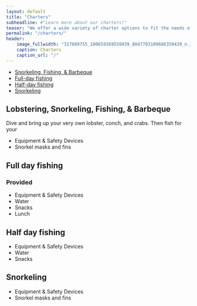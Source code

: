 ```yaml
---
layout: default
title: "Charters"
subheadline: #"Learn more about our charters!"
teaser: "We offer a wide variety of charter options to fit the needs of your group!"
permalink: "/charters/"
header:
    image_fullwidth: "317089755_100659369559939_8847703109666359439_n.jpg"
    caption: Charters
    caption_url: "/"
---
```

* [Snorkeling, Fishing, & Barbeque][5]
* [Full-day fishing][2]
* [Half-day fishing][3]
* [Snorkeling][4]


## Lobstering, Snorkeling, Fishing, & Barbeque
Dive and bring up your very own lobster, conch, and crabs. Then fish for your 

* Equipment & Safety Devices
* Snorkel masks and fins

## Full day fishing

### Provided
* Equipment & Safety Devices
* Water
* Snacks
* Lunch

## Half day fishing

* Equipment & Safety Devices
* Water
* Snacks

## Snorkeling

* Equipment & Safety Devices
* Snorkel masks and fins


 [1]: {{site.url}}
 [2]: #full-day-fishing
 [3]: #half-day-fishing
 [4]: #snorkeling
 [5]: #snorkeling-fishing--barbeque
